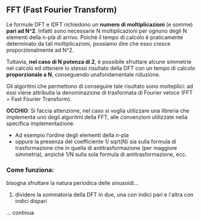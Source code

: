 ## FFT (Fast Fourier Transform)
Le formule DFT e IDFT richiedono un __numero di moltiplicazioni__ (e somme) __pari ad N^2__. Infatti sono necessarie N moltiplicazioni per ognuno degli N elementi della n-pla di arrivo. Poiché il tempo di calcolo è praticamente determinato da tali moltiplicazioni, possiamo dire che esso cresce proporzionalmente ad N^2.

Tuttavia, __nel caso di N potenza di 2__, è possibile sfruttare alcune simmetrie nel calcolo ed ottenere lo stesso risultato della DFT con un tempo di calcolo __proporzionale a N__, conseguendo unafondamentale riduzione. 

Gli algoritmi che permettono di conseguire tale risultato sono molteplici: ad essi viene attribuita la denominazione di trasformata di Fourier veloce (FFT = Fast Fourier Transform).

__OCCHIO__: Si faccia attenzione, nel caso si voglia utilizzare una libreria che implementa uno degli algoritmi della FFT, alle convenzioni utilizzate nella specifica implementazione.
- Ad esempio l’ordine degli elementi della n-pla
- oppure la presenza del coefficiente 1/ sqrt(N) sia sulla formula di trasformazione che in quella di antitrasformazione (per maggiore simmetria), anziché 1/N sulla sola formula di antitrasformazione, ecc.

### Come funziona:

bisogna sfruttare la natura periodica delle sinusoidi...

1. dividere la sommatoria della DFT in due, una con indici pari e l'altra con indici dispari

... continua